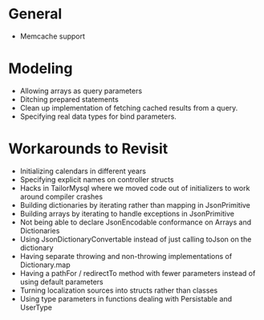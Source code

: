 # General

* Memcache support

# Modeling

* Allowing arrays as query parameters
* Ditching prepared statements
* Clean up implementation of fetching cached results from a query.
* Specifying real data types for bind parameters.

# Workarounds to Revisit

* Initializing calendars in different years
* Specifying explicit names on controller structs
* Hacks in TailorMysql where we moved code out of initializers to work around
  compiler crashes
* Building dictionaries by iterating rather than mapping in JsonPrimitive
* Building arrays by iterating to handle exceptions in JsonPrimitive
* Not being able to declare JsonEncodable conformance on Arrays and Dictionaries
* Using JsonDictionaryConvertable instead of just calling toJson on the
  dictionary
* Having separate throwing and non-throwing implementations of Dictionary.map
* Having a pathFor / redirectTo method with fewer parameters instead of using
  default parameters
* Turning localization sources into structs rather than classes
* Using type parameters in functions dealing with Persistable and UserType